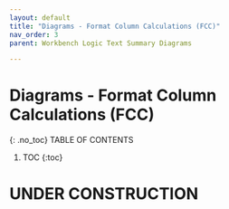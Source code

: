 ```yaml
---
layout: default
title: "Diagrams - Format Column Calculations (FCC)"
nav_order: 3
parent: Workbench Logic Text Summary Diagrams

---
```

# Diagrams - Format Column Calculations (FCC)
{: .no_toc}
TABLE OF CONTENTS 
1. TOC
{:toc}  
 
# UNDER CONSTRUCTION


